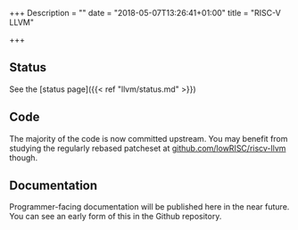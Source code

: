 +++
Description = ""
date = "2018-05-07T13:26:41+01:00"
title = "RISC-V LLVM"

+++

## Status

See the [status page]({{< ref "llvm/status.md" >}}) 

## Code

The majority of the code is now committed upstream. You may benefit from
studying the regularly rebased patcheset at 
[github.com/lowRISC/riscv-llvm](https://github.com/lowRISC/riscv-llvm) though.

## Documentation

Programmer-facing documentation will be published here in the near future. You 
can see an early form of this in the Github repository.

